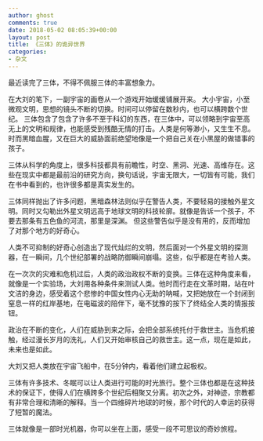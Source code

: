 ```yaml
---
author: ghost
comments: true
date: 2018-05-02 08:05:39+00:00
layout: post
title: 《三体》的诡异世界
categories:
- 杂文
---
```

最近读完了三体，不得不佩服三体的丰富想象力。

在大刘的笔下，一副宇宙的画卷从一个游戏开始缓缓铺展开来。 大小宇宙，小至微观文明，思想的镜头不断的切换。时间可以停留在数秒内，也可以横跨数个世纪。
三体包含了包含了许多不至于科幻的东西，在三体中，可以领略到宇宙至高无上的文明和规律，也能感受到残酷无情的打击。人类是何等渺小，又生生不息。时而黑暗血腥，又在巨大的威胁面前绝望地像是一个把自己关在小黑屋的做错事的孩子。

三体从科学的角度上，很多科技都具有前瞻性，时空、黑洞、光速、高维存在。这些在现实中都是最前沿的研究方向，换句话说，宇宙无限大，一切皆有可能，我们在书中看到的，也许很多都是真实发生的。

三体同样抛出了许多问题，黑暗森林法则似乎在警告人类，不要轻易的接触外星文明。同时又勾勒出外星文明远高于地球文明的科技轮廓。就像是告诉一个孩子，不要去那条有五色鱼的河流，那里是深渊。 但这些警告似乎是没有用的，反而增加了对那个地方的好奇心。

人类不可抑制的好奇心创造出了现代灿烂的文明，然后面对一个外星文明的探测器，在一瞬间，几个世纪部署的战略防御瞬间崩塌。这些，似乎都是在考验人类。

在一次次的灾难和危机过后，人类的政治政权不断的变换。三体在这种角度来看，就像是一个实验场，大刘用各种条件来测试人类。他时而行走在文革时期，站在叶文洁的身边，感受着这个悲惨的中国女性内心无助的呐喊，又把她放在一个封闭到窒息一样的红岸基地，在电磁波的陪伴下，毫不犹豫的按下了终结全人类的情报按钮。

政治在不断的变化，人们在威胁到来之际，会把全部系统托付于救世主。当危机接触，经过漫长岁月的洗礼，人们又开始审核自己的救世主。这一点，现在是如此，未来也是如此。

大刘又把人类放在宇宙飞船中，在5分钟内，看着他们建立起极权。


三体有许多技术、冬眠可以让人类进行可能的时光旅行。整个三体也都是在这种技术的保证下，使得人们在横跨多个世纪后相聚又分离。初次之外，对神迹，宗教都有非常合理和清晰的解释。当一个四维碎片地球的时候，那个时代的人幸运的获得了短暂的魔法。


三体就像是一部时光机器，你可以坐在上面，感受一段不可思议的奇妙旅程。
